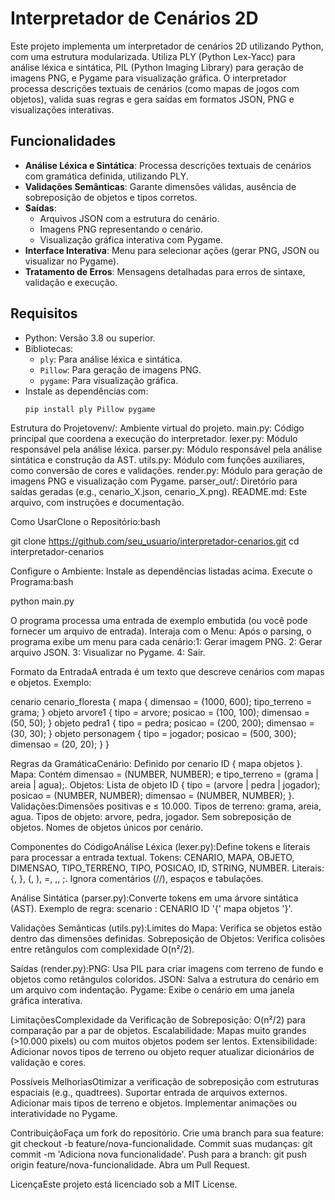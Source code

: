 # Interpretador de Cenários 2D

Este projeto implementa um interpretador de cenários 2D utilizando Python, com uma estrutura modularizada. Utiliza PLY (Python Lex-Yacc) para análise léxica e sintática, PIL (Python Imaging Library) para geração de imagens PNG, e Pygame para visualização gráfica. O interpretador processa descrições textuais de cenários (como mapas de jogos com objetos), valida suas regras e gera saídas em formatos JSON, PNG e visualizações interativas.

## Funcionalidades
- **Análise Léxica e Sintática**: Processa descrições textuais de cenários com gramática definida, utilizando PLY.
- **Validações Semânticas**: Garante dimensões válidas, ausência de sobreposição de objetos e tipos corretos.
- **Saídas**:
  - Arquivos JSON com a estrutura do cenário.
  - Imagens PNG representando o cenário.
  - Visualização gráfica interativa com Pygame.
- **Interface Interativa**: Menu para selecionar ações (gerar PNG, JSON ou visualizar no Pygame).
- **Tratamento de Erros**: Mensagens detalhadas para erros de sintaxe, validação e execução.

## Requisitos
- Python: Versão 3.8 ou superior.
- Bibliotecas:
  - `ply`: Para análise léxica e sintática.
  - `Pillow`: Para geração de imagens PNG.
  - `pygame`: Para visualização gráfica.
- Instale as dependências com:
  ```bash
  pip install ply Pillow pygame

Estrutura do Projetovenv/: Ambiente virtual do projeto.
main.py: Código principal que coordena a execução do interpretador.
lexer.py: Módulo responsável pela análise léxica.
parser.py: Módulo responsável pela análise sintática e construção da AST.
utils.py: Módulo com funções auxiliares, como conversão de cores e validações.
render.py: Módulo para geração de imagens PNG e visualização com Pygame.
parser_out/: Diretório para saídas geradas (e.g., cenario_X.json, cenario_X.png).
README.md: Este arquivo, com instruções e documentação.

Como UsarClone o Repositório:bash

git clone https://github.com/seu_usuario/interpretador-cenarios.git
cd interpretador-cenarios

Configure o Ambiente: Instale as dependências listadas acima.
Execute o Programa:bash

python main.py

O programa processa uma entrada de exemplo embutida (ou você pode fornecer um arquivo de entrada).
Interaja com o Menu: Após o parsing, o programa exibe um menu para cada cenário:1: Gerar imagem PNG.
2: Gerar arquivo JSON.
3: Visualizar no Pygame.
4: Sair.

Formato da EntradaA entrada é um texto que descreve cenários com mapas e objetos. Exemplo:

cenario cenario_floresta {
  mapa {
    dimensao = (1000, 600);
    tipo_terreno = grama;
  }
  objeto arvore1 {
    tipo = arvore;
    posicao = (100, 100);
    dimensao = (50, 50);
  }
  objeto pedra1 {
    tipo = pedra;
    posicao = (200, 200);
    dimensao = (30, 30);
  }
  objeto personagem {
    tipo = jogador;
    posicao = (500, 300);
    dimensao = (20, 20);
  }
}

Regras da GramáticaCenário: Definido por cenario ID { mapa objetos }.
Mapa: Contém dimensao = (NUMBER, NUMBER); e tipo_terreno = (grama | areia | agua);.
Objetos: Lista de objeto ID { tipo = (arvore | pedra | jogador); posicao = (NUMBER, NUMBER); dimensao = (NUMBER, NUMBER); }.
Validações:Dimensões positivas e ≤ 10.000.
Tipos de terreno: grama, areia, agua.
Tipos de objeto: arvore, pedra, jogador.
Sem sobreposição de objetos.
Nomes de objetos únicos por cenário.

Componentes do CódigoAnálise Léxica (lexer.py):Define tokens e literais para processar a entrada textual.
Tokens: CENARIO, MAPA, OBJETO, DIMENSAO, TIPO_TERRENO, TIPO, POSICAO, ID, STRING, NUMBER.
Literais: {, }, (, ), =, ,, ;.
Ignora comentários (//), espaços e tabulações.

Análise Sintática (parser.py):Converte tokens em uma árvore sintática (AST).
Exemplo de regra: scenario : CENARIO ID '{' mapa objetos '}'.

Validações Semânticas (utils.py):Limites do Mapa: Verifica se objetos estão dentro das dimensões definidas.
Sobreposição de Objetos: Verifica colisões entre retângulos com complexidade O(n²/2).

Saídas (render.py):PNG: Usa PIL para criar imagens com terreno de fundo e objetos como retângulos coloridos.
JSON: Salva a estrutura do cenário em um arquivo com indentação.
Pygame: Exibe o cenário em uma janela gráfica interativa.

LimitaçõesComplexidade da Verificação de Sobreposição: O(n²/2) para comparação par a par de objetos.
Escalabilidade: Mapas muito grandes (>10.000 pixels) ou com muitos objetos podem ser lentos.
Extensibilidade: Adicionar novos tipos de terreno ou objeto requer atualizar dicionários de validação e cores.

Possíveis MelhoriasOtimizar a verificação de sobreposição com estruturas espaciais (e.g., quadtrees).
Suportar entrada de arquivos externos.
Adicionar mais tipos de terreno e objetos.
Implementar animações ou interatividade no Pygame.

ContribuiçãoFaça um fork do repositório.
Crie uma branch para sua feature: git checkout -b feature/nova-funcionalidade.
Commit suas mudanças: git commit -m 'Adiciona nova funcionalidade'.
Push para a branch: git push origin feature/nova-funcionalidade.
Abra um Pull Request.

LicençaEste projeto está licenciado sob a MIT License.
```
